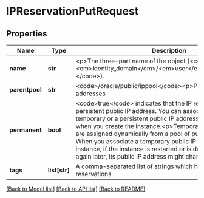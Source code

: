 # IPReservationPutRequest

## Properties
Name | Type | Description | Notes
------------ | ------------- | ------------- | -------------
**name** | **str** | &lt;p&gt;The three-part name of the object (&lt;code&gt;/Compute-&lt;em&gt;identity_domain&lt;/em&gt;/&lt;em&gt;user&lt;/em&gt;/&lt;em&gt;object&lt;/em&gt;&lt;/code&gt;). | 
**parentpool** | **str** | &lt;code&gt;/oracle/public/ippool&lt;/code&gt;&lt;p&gt;Pool of public IP addresses | 
**permanent** | **bool** | &lt;code&gt;true&lt;/code&gt; indicates that the IP reservation has a persistent public IP address. You can associate either a temporary or a persistent public IP address with an instance when you create the instance.&lt;p&gt;Temporary public IP addresses are assigned dynamically from a pool of public IP addresses. When you associate a temporary public IP address with an instance, if the instance is restarted or is deleted and created again later, its public IP address might change. | 
**tags** | **list[str]** | A comma-separated list of strings which helps you to identify IP reservations. | [optional] 

[[Back to Model list]](../README.md#documentation-for-models) [[Back to API list]](../README.md#documentation-for-api-endpoints) [[Back to README]](../README.md)


